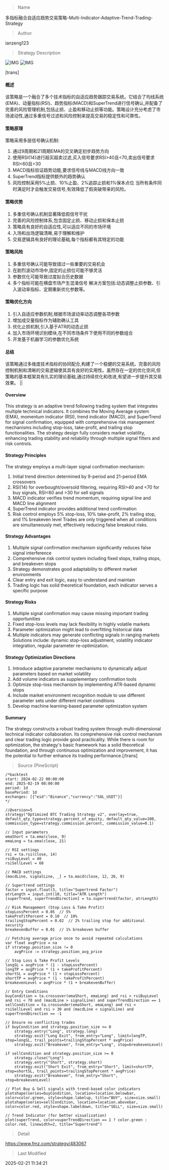 
> Name

多指标融合自适应趋势交易策略-Multi-Indicator-Adaptive-Trend-Trading-Strategy

> Author

ianzeng123

> Strategy Description

![IMG](https://www.fmz.com/upload/asset/2d88c60f29b8914ee4d76.png)
![IMG](https://www.fmz.com/upload/asset/2d8ee81db3eec4f577bb7.png)




[trans]
#### 概述
该策略是一个融合了多个技术指标的自适应趋势跟踪交易系统。它结合了均线系统(EMA)、动量指标(RSI)、趋势指标(MACD)和SuperTrend进行信号确认,并配备了完善的风险管理机制,包括止损、止盈和移动止损等功能。策略设计充分考虑了市场波动性,通过多重信号过滤和风险控制来提高交易的稳定性和可靠性。

#### 策略原理
策略采用多层信号确认机制:
1. 通过9周期和21周期EMA的交叉确定初步趋势方向
2. 使用RSI(14)进行超买超卖过滤,买入信号要求RSI>40且<70,卖出信号要求RSI<60且>30
3. MACD指标验证趋势动能,要求信号线与MACD线方向一致
4. SuperTrend指标提供额外的趋势确认
5. 风险控制采用5%止损、10%止盈、2%追踪止损和1%保本点位
当所有条件同时满足时才会触发交易信号,有效降低了假突破带来的风险。

#### 策略优势
1. 多重信号确认机制显著降低假信号干扰
2. 完善的风险控制体系,包含固定止损、移动止损和保本止损
3. 策略具有良好的自适应性,可以适应不同的市场环境
4. 入场和出场逻辑清晰,易于理解和维护
5. 交易逻辑具有良好的理论基础,每个指标都有其特定的功能

#### 策略风险
1. 多重信号确认可能导致错过一些重要的交易机会
2. 在剧烈波动市场中,固定的止损位可能不够灵活
3. 参数优化可能导致过度拟合历史数据
4. 多个指标可能在横盘市场产生混淆信号
解决方案包括:动态调整止损参数、引入波动率指标、定期重新优化参数等。

#### 策略优化方向
1. 引入自适应参数机制,根据市场波动率动态调整各项参数
2. 增加成交量指标作为辅助确认工具
3. 优化止损机制,引入基于ATR的动态止损
4. 加入市场环境识别模块,在不同市场条件下使用不同的参数组合
5. 开发基于机器学习的参数优化系统

#### 总结
该策略通过多维度技术指标的协同配合,构建了一个稳健的交易系统。完善的风险控制机制和清晰的交易逻辑使其具有良好的实用性。虽然存在一定的优化空间,但策略的基本框架具有扎实的理论基础,通过持续优化和改进,有望进一步提升其交易效果。 || 

#### Overview
This strategy is an adaptive trend following trading system that integrates multiple technical indicators. It combines the Moving Average system (EMA), momentum indicator (RSI), trend indicator (MACD), and SuperTrend for signal confirmation, equipped with comprehensive risk management mechanisms including stop-loss, take-profit, and trailing stop functionalities. The strategy design fully considers market volatility, enhancing trading stability and reliability through multiple signal filters and risk controls.

#### Strategy Principles
The strategy employs a multi-layer signal confirmation mechanism:
1. Initial trend direction determined by 9-period and 21-period EMA crossovers
2. RSI(14) for overbought/oversold filtering, requiring RSI>40 and <70 for buy signals, RSI<60 and >30 for sell signals
3. MACD indicator verifies trend momentum, requiring signal line and MACD line alignment
4. SuperTrend indicator provides additional trend confirmation
5. Risk control employs 5% stop-loss, 10% take-profit, 2% trailing stop, and 1% breakeven level
Trades are only triggered when all conditions are simultaneously met, effectively reducing false breakout risks.

#### Strategy Advantages
1. Multiple signal confirmation mechanism significantly reduces false signal interference
2. Comprehensive risk control system including fixed stops, trailing stops, and breakeven stops
3. Strategy demonstrates good adaptability to different market environments
4. Clear entry and exit logic, easy to understand and maintain
5. Trading logic has solid theoretical foundation, each indicator serves a specific purpose

#### Strategy Risks
1. Multiple signal confirmation may cause missing important trading opportunities
2. Fixed stop-loss levels may lack flexibility in highly volatile markets
3. Parameter optimization might lead to overfitting historical data
4. Multiple indicators may generate conflicting signals in ranging markets
Solutions include: dynamic stop-loss adjustment, volatility indicator integration, regular parameter re-optimization.

#### Strategy Optimization Directions
1. Introduce adaptive parameter mechanisms to dynamically adjust parameters based on market volatility
2. Add volume indicators as supplementary confirmation tools
3. Optimize stop-loss mechanism by implementing ATR-based dynamic stops
4. Include market environment recognition module to use different parameter sets under different market conditions
5. Develop machine learning-based parameter optimization system

#### Summary
The strategy constructs a robust trading system through multi-dimensional technical indicator collaboration. Its comprehensive risk control mechanism and clear trading logic provide good practicality. While there is room for optimization, the strategy's basic framework has a solid theoretical foundation, and through continuous optimization and improvement, it has the potential to further enhance its trading performance.[/trans]



> Source (PineScript)

``` pinescript
/*backtest
start: 2024-02-22 00:00:00
end: 2025-02-19 08:00:00
period: 1d
basePeriod: 1d
exchanges: [{"eid":"Binance","currency":"SOL_USDT"}]
*/

//@version=5
strategy("Optimized BTC Trading Strategy v2", overlay=true, default_qty_type=strategy.percent_of_equity, default_qty_value=100, commission_type=strategy.commission.percent, commission_value=0.1)

// Input parameters
emaShort = ta.ema(close, 9)
emaLong = ta.ema(close, 21)

// RSI settings
rsi = ta.rsi(close, 14)
rsiBuyLevel = 40
rsiSellLevel = 60

// MACD settings
[macdLine, signalLine, _] = ta.macd(close, 12, 26, 9)

// Supertrend settings
factor = input.float(3, title="Supertrend Factor")
atrLength = input.int(10, title="ATR Length")
[superTrend, superTrendDirection] = ta.supertrend(factor, atrLength)

// Risk Management (Stop Loss & Take Profit)
stopLossPercent = 0.05  // 5%
takeProfitPercent = 0.10  // 10%
trailingStopPercent = 0.02  // 2% trailing stop for additional security
breakevenBuffer = 0.01  // 1% breakeven buffer

// Fetching average price once to avoid repeated calculations
var float avgPrice = na
if strategy.position_size != 0
    avgPrice := strategy.position_avg_price

// Stop Loss & Take Profit Levels
longSL = avgPrice * (1 - stopLossPercent)
longTP = avgPrice * (1 + takeProfitPercent)
shortSL = avgPrice * (1 + stopLossPercent)
shortTP = avgPrice * (1 - takeProfitPercent)
breakevenLevel = avgPrice * (1 + breakevenBuffer)

// Entry Conditions
buyCondition = ta.crossover(emaShort, emaLong) and rsi > rsiBuyLevel and rsi < 70 and (macdLine > signalLine) and superTrendDirection == 1
sellCondition = ta.crossunder(emaShort, emaLong) and rsi < rsiSellLevel and rsi > 30 and (macdLine < signalLine) and superTrendDirection == -1

// Ensure no conflicting trades
if buyCondition and strategy.position_size <= 0
    strategy.entry("Long", strategy.long)
    strategy.exit("Long Exit", from_entry="Long", limit=longTP, stop=longSL, trail_points=trailingStopPercent * avgPrice)
    strategy.exit("Breakeven", from_entry="Long", stop=breakevenLevel)

if sellCondition and strategy.position_size >= 0
    strategy.close("Long")
    strategy.entry("Short", strategy.short)
    strategy.exit("Short Exit", from_entry="Short", limit=shortTP, stop=shortSL, trail_points=trailingStopPercent * avgPrice)
    strategy.exit("Breakeven", from_entry="Short", stop=breakevenLevel)

// Plot Buy & Sell signals with trend-based color indicators
plotshape(series=buyCondition, location=location.belowbar, color=color.green, style=shape.labelup, title="BUY", size=size.small)
plotshape(series=sellCondition, location=location.abovebar, color=color.red, style=shape.labeldown, title="SELL", size=size.small)

// Trend Indicator (for better visualization)
plot(superTrend, color=superTrendDirection == 1 ? color.green : color.red, linewidth=2, title="Supertrend")

```

> Detail

https://www.fmz.com/strategy/483067

> Last Modified

2025-02-21 11:34:21
